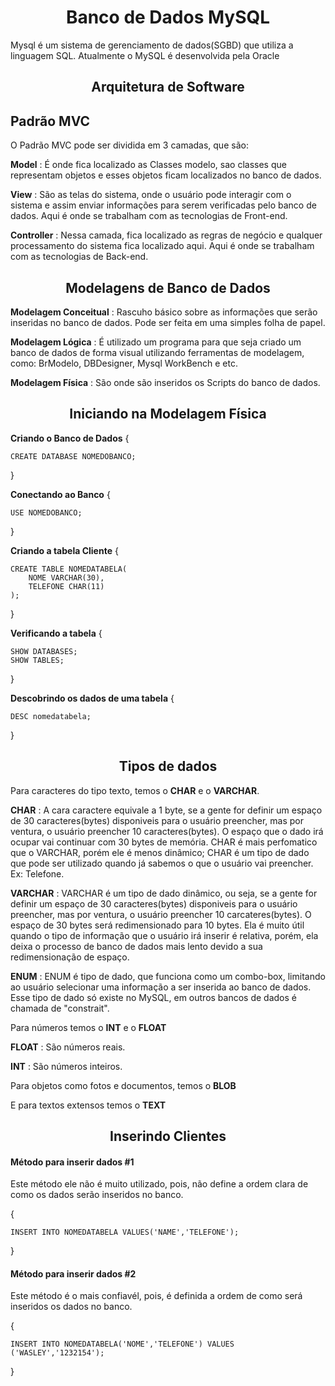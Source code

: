 <h1 align="center">
    Banco de Dados MySQL
</h1>

Mysql é um sistema de gerenciamento de dados(SGBD) que utiliza a linguagem SQL. Atualmente o MySQL é desenvolvida pela Oracle

<h2 align="center">
    Arquitetura de Software
</h2>

## Padrão MVC

O Padrão MVC pode ser dividida em 3 camadas, que são:

**Model** : É onde fica localizado as Classes modelo, sao classes que representam objetos e esses objetos ficam localizados no banco de dados.

**View** : São as telas do sistema, onde o usuário pode interagir com o sistema e assim enviar informações para serem verificadas pelo banco de dados. Aqui é onde se trabalham com as tecnologias de Front-end.

**Controller** : Nessa camada, fica localizado as regras de negócio e qualquer processamento do sistema fica localizado aqui. Aqui é onde se trabalham com as tecnologias de Back-end.

<h2 align="center">
    Modelagens de Banco de Dados
</h2>

**Modelagem Conceitual** : Rascuho básico sobre as informações que serão inseridas no banco de dados. Pode ser feita em uma simples folha de papel.

**Modelagem Lógica** : É utilizado um programa para que seja criado um banco de dados de forma visual utilizando ferramentas de modelagem, como: BrModelo, DBDesigner, Mysql WorkBench e etc.

**Modelagem Física** : São onde são inseridos os Scripts do banco de dados.

<h2 align="center">
    Iniciando na Modelagem Física
</h2>

**Criando o Banco de Dados**
{

    CREATE DATABASE NOMEDOBANCO;
}

**Conectando ao Banco**
{

    USE NOMEDOBANCO;
}

**Criando a tabela Cliente**
{

    CREATE TABLE NOMEDATABELA(
        NOME VARCHAR(30),
        TELEFONE CHAR(11)
    );
}

**Verificando a tabela**
{

    SHOW DATABASES;
    SHOW TABLES;
}

**Descobrindo os dados de uma tabela**
{

    DESC nomedatabela;
}

<h2 align="center">
    Tipos de dados
</h2>

Para caracteres do tipo texto, temos o **CHAR** e o **VARCHAR**.

**CHAR** : A cara caractere equivale a 1 byte, se a gente for definir um espaço de 30 caracteres(bytes) disponiveis para o usuário preencher, mas por ventura, o usuário preencher 10 caracteres(bytes). O espaço que o dado irá ocupar vai continuar com 30 bytes de memória. CHAR é mais perfomatico que o VARCHAR, porém ele é menos dinâmico; CHAR é um tipo de dado que pode ser utilizado quando já sabemos o que o usuário vai preencher. Ex: Telefone.

**VARCHAR** : VARCHAR é um tipo de dado dinâmico, ou seja, se a gente for definir um espaço de 30 caracteres(bytes) disponiveis para o usuário preencher, mas por ventura, o usuário preencher 10 carcateres(bytes). O espaço de 30 bytes será redimensionado para 10 bytes. Ela é muito útil quando o tipo de informação que o usuário irá inserir é relativa, porém, ela deixa o processo de banco de dados mais lento devido a sua redimensionação de espaço.

**ENUM** : ENUM é tipo de dado, que funciona como um combo-box, limitando ao usuário selecionar uma informação a ser inserida ao banco de dados. Esse tipo de dado só existe no MySQL, em outros bancos de dados é chamada de "constrait".

Para números temos o **INT** e o **FLOAT**

**FLOAT** : São números reais.

**INT** : São números inteiros.

Para objetos como fotos e documentos, temos o **BLOB**

E para textos extensos temos o **TEXT**

<h2 align="center">
    Inserindo Clientes
</h2>

#### Método para inserir dados #1

Este método ele não é muito utilizado, pois, não define a ordem clara de como os dados serão inseridos no banco.

{

    INSERT INTO NOMEDATABELA VALUES('NAME','TELEFONE');
}

#### Método para inserir dados #2

Este método é o mais confiavél, pois, é definida a ordem de como será inseridos os dados no banco.

{

    INSERT INTO NOMEDATABELA('NOME','TELEFONE') VALUES ('WASLEY','1232154');
}